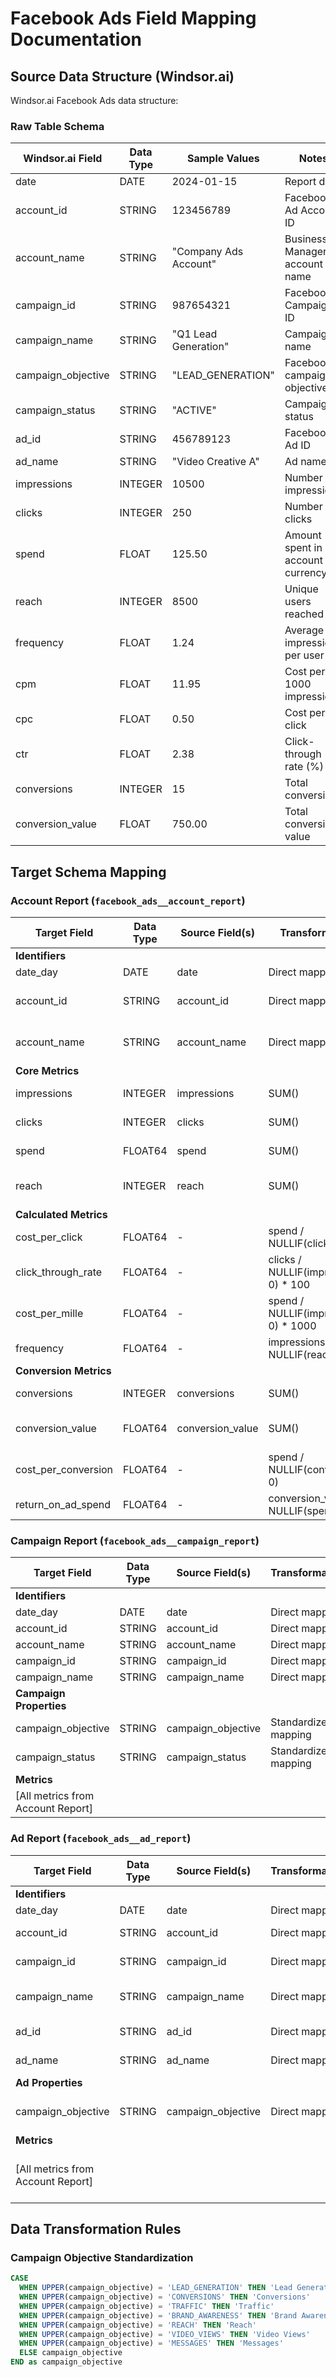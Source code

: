 # Facebook Ads Field Mapping Documentation

## Source Data Structure (Windsor.ai)

Windsor.ai Facebook Ads data structure:

### Raw Table Schema
| Windsor.ai Field | Data Type | Sample Values | Notes |
|-----------------|-----------|---------------|-------|
| date | DATE | 2024-01-15 | Report date |
| account_id | STRING | 123456789 | Facebook Ad Account ID |
| account_name | STRING | "Company Ads Account" | Business Manager account name |
| campaign_id | STRING | 987654321 | Facebook Campaign ID |
| campaign_name | STRING | "Q1 Lead Generation" | Campaign name |
| campaign_objective | STRING | "LEAD_GENERATION" | Facebook campaign objective |
| campaign_status | STRING | "ACTIVE" | Campaign status |
| ad_id | STRING | 456789123 | Facebook Ad ID |
| ad_name | STRING | "Video Creative A" | Ad name |
| impressions | INTEGER | 10500 | Number of impressions |
| clicks | INTEGER | 250 | Number of clicks |
| spend | FLOAT | 125.50 | Amount spent in account currency |
| reach | INTEGER | 8500 | Unique users reached |
| frequency | FLOAT | 1.24 | Average impressions per user |
| cpm | FLOAT | 11.95 | Cost per 1000 impressions |
| cpc | FLOAT | 0.50 | Cost per click |
| ctr | FLOAT | 2.38 | Click-through rate (%) |
| conversions | INTEGER | 15 | Total conversions |
| conversion_value | FLOAT | 750.00 | Total conversion value |

## Target Schema Mapping

### Account Report (`facebook_ads__account_report`)

| Target Field | Data Type | Source Field(s) | Transformation | Business Logic |
|--------------|-----------|-----------------|----------------|----------------|
| **Identifiers** |||||
| date_day | DATE | date | Direct mapping | Report date |
| account_id | STRING | account_id | Direct mapping | Facebook Ad Account ID |
| account_name | STRING | account_name | Direct mapping | Account display name |
| **Core Metrics** |||||
| impressions | INTEGER | impressions | SUM() | Total daily impressions |
| clicks | INTEGER | clicks | SUM() | Total daily clicks |
| spend | FLOAT64 | spend | SUM() | Total daily spend |
| reach | INTEGER | reach | SUM() | Total unique reach |
| **Calculated Metrics** |||||
| cost_per_click | FLOAT64 | - | spend / NULLIF(clicks, 0) | Average CPC |
| click_through_rate | FLOAT64 | - | clicks / NULLIF(impressions, 0) * 100 | CTR percentage |
| cost_per_mille | FLOAT64 | - | spend / NULLIF(impressions, 0) * 1000 | CPM |
| frequency | FLOAT64 | - | impressions / NULLIF(reach, 0) | Avg frequency |
| **Conversion Metrics** |||||
| conversions | INTEGER | conversions | SUM() | Total conversions |
| conversion_value | FLOAT64 | conversion_value | SUM() | Total conversion value |
| cost_per_conversion | FLOAT64 | - | spend / NULLIF(conversions, 0) | Average cost per conversion |
| return_on_ad_spend | FLOAT64 | - | conversion_value / NULLIF(spend, 0) | ROAS ratio |

### Campaign Report (`facebook_ads__campaign_report`)

| Target Field | Data Type | Source Field(s) | Transformation | Business Logic |
|--------------|-----------|-----------------|----------------|----------------|
| **Identifiers** |||||
| date_day | DATE | date | Direct mapping | Report date |
| account_id | STRING | account_id | Direct mapping | Parent account |
| account_name | STRING | account_name | Direct mapping | Account display name |
| campaign_id | STRING | campaign_id | Direct mapping | Facebook Campaign ID |
| campaign_name | STRING | campaign_name | Direct mapping | Campaign display name |
| **Campaign Properties** |||||
| campaign_objective | STRING | campaign_objective | Standardized mapping | Mapped to standard values |
| campaign_status | STRING | campaign_status | Standardized mapping | ACTIVE/PAUSED/ARCHIVED |
| **Metrics** |||||
| [All metrics from Account Report] | | | | Aggregated at campaign level |

### Ad Report (`facebook_ads__ad_report`)

| Target Field | Data Type | Source Field(s) | Transformation | Business Logic |
|--------------|-----------|-----------------|----------------|----------------|
| **Identifiers** |||||
| date_day | DATE | date | Direct mapping | Report date |
| account_id | STRING | account_id | Direct mapping | Parent account |
| campaign_id | STRING | campaign_id | Direct mapping | Parent campaign |
| campaign_name | STRING | campaign_name | Direct mapping | Campaign display name |
| ad_id | STRING | ad_id | Direct mapping | Facebook Ad ID |
| ad_name | STRING | ad_name | Direct mapping | Ad display name |
| **Ad Properties** |||||
| campaign_objective | STRING | campaign_objective | Direct mapping | Inherited from campaign |
| **Metrics** |||||
| [All metrics from Account Report] | | | | At ad granularity (no aggregation) |

## Data Transformation Rules

### Campaign Objective Standardization
```sql
CASE 
  WHEN UPPER(campaign_objective) = 'LEAD_GENERATION' THEN 'Lead Generation'
  WHEN UPPER(campaign_objective) = 'CONVERSIONS' THEN 'Conversions'
  WHEN UPPER(campaign_objective) = 'TRAFFIC' THEN 'Traffic'
  WHEN UPPER(campaign_objective) = 'BRAND_AWARENESS' THEN 'Brand Awareness'
  WHEN UPPER(campaign_objective) = 'REACH' THEN 'Reach'
  WHEN UPPER(campaign_objective) = 'VIDEO_VIEWS' THEN 'Video Views'
  WHEN UPPER(campaign_objective) = 'MESSAGES' THEN 'Messages'
  ELSE campaign_objective
END as campaign_objective